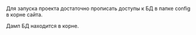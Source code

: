 Для запуска проекта достаточно прописать доступы к БД в папке config в корне сайта.

Дамп БД находится в корне.

